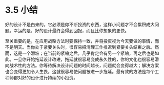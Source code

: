 # 3.5 小结

好的设计不是白来的。它必须是你不断投资的东西，这样小问题才不会累积成大问题。幸运的是，好的设计最终会得到回报，而且比你想象的更快。

至关重要的是，在应用战略方法时要保持一致，并将投资视为今天要做的事情，而不是明天。当你处于紧要关头时，很容易把清理工作推迟到紧要关头结束之后。然而，这是一个滑坡；在当前的紧缩之后，几乎肯定会有另一个紧缩，再之后也是如此。一旦你开始拖延设计改进，拖延就很容易变成永久性的，你的文化也很容易滑向战术性的方法。你等待解决设计问题的时间越长，问题就会变得越大；解决方案也会变得更加令人生畏，这就很容易使问题被进一步拖延。最有效的方法是每个工程师都对好的设计进行持续的小投资。
